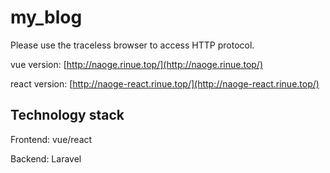 # my_blog

Please use the traceless browser to access HTTP protocol.

vue version: [http://naoge.rinue.top/](http://naoge.rinue.top/)

react version: [http://naoge-react.rinue.top/](http://naoge-react.rinue.top/)

## Technology stack

Frontend: vue/react

Backend: Laravel
